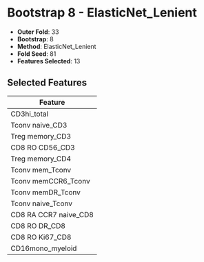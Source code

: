 # Bootstrap 8 - ElasticNet_Lenient

- **Outer Fold**: 33
- **Bootstrap**: 8
- **Method**: ElasticNet_Lenient
- **Fold Seed**: 81
- **Features Selected**: 13

## Selected Features

| Feature |
|---------|
| CD3hi_total |
| Tconv naive_CD3 |
| Treg memory_CD3 |
| CD8 RO CD56_CD3 |
| Treg memory_CD4 |
| Tconv mem_Tconv |
| Tconv memCCR6_Tconv |
| Tconv memDR_Tconv |
| Tconv naive_Tconv |
| CD8 RA CCR7 naive_CD8 |
| CD8 RO DR_CD8 |
| CD8 RO Ki67_CD8 |
| CD16mono_myeloid |
